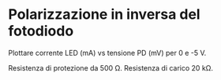 # Polarizzazione in inversa del fotodiodo

Plottare corrente LED (mA) vs tensione PD (mV) per 0 e -5 V.

Resistenza di protezione da 500 Ω. Resistenza di carico 20 kΩ.